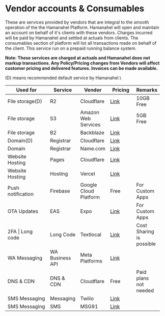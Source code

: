 # Vendor accounts & Consumables

These are services provided by vendors that are integral to the smooth operation of the the Hamanahel Platform. Hamanahel will open and maintain an account on behalf of it's clients with these vendors. Charges incurred will be paid by Hamanahel and settled at actuals from clients. The consumables section of platform will list all transactions made on behalf of the client. This service run on a prepaid running balance system.

**Note: These services are charged at actuals and Hamanahel does not markup transactions. Any Policy/Pricing changes from Vendors will affect  customer pricing and delivered features. Invoices can be made available.**

(D) means recommended default service by Hamanahel.\


<table><thead><tr><th width="199">Used for</th><th>Service</th><th>Vendor</th><th width="97">Pricing</th><th>Remarks</th></tr></thead><tbody><tr><td>File storage(D)</td><td>R2</td><td>Cloudflare</td><td><a href="https://developers.cloudflare.com/r2/pricing/">Link</a></td><td>10GB Free </td></tr><tr><td>File storage</td><td>S3</td><td>Amazon Web Services</td><td><a href="https://aws.amazon.com/s3/pricing/">Link</a></td><td>5GB Free</td></tr><tr><td>File storage</td><td>B2</td><td>Backblaze</td><td><a href="https://www.backblaze.com/cloud-storage/pricing">Link</a></td><td></td></tr><tr><td>Domain(D)</td><td>Registrar</td><td>Cloudflare</td><td><a href="https://www.cloudflare.com/products/registrar/">Link</a></td><td></td></tr><tr><td>Domain</td><td>Registrar</td><td>Name.com</td><td><a href="https://www.name.com/pricing">Link</a></td><td></td></tr><tr><td>Website Hosting</td><td>Pages</td><td>Cloudflare</td><td><a href="https://www.cloudflare.com/plans/developer-platform/">Link</a></td><td></td></tr><tr><td>Website Hosting</td><td>Hosting</td><td>Vercel</td><td><a href="https://vercel.com/pricing">Link</a></td><td></td></tr><tr><td>Push notification</td><td>Firebase</td><td>Google Cloud Platform</td><td>Free</td><td>For Custom Apps</td></tr><tr><td>OTA Updates</td><td>EAS</td><td>Expo</td><td><a href="https://expo.dev/pricing">Link</a></td><td>For Custom Apps</td></tr><tr><td>2FA | Long code</td><td>Long Code</td><td>Textlocal</td><td><a href="https://www.textlocal.in/bulk-sms-pricing-india/">Link</a></td><td>Cost Sharing is possible</td></tr><tr><td>WA Messaging</td><td>WA Business API</td><td>Meta Platforms</td><td><a href="https://business.whatsapp.com/products/platform-pricing">Link</a></td><td></td></tr><tr><td>DNS &#x26; CDN</td><td>DNS &#x26; CDN</td><td>Cloudflare</td><td>Free</td><td>Paid plans not needed</td></tr><tr><td>SMS Messaging</td><td>Messaging</td><td>Twilio</td><td><a href="https://www.twilio.com/en-us/sms/pricing">Link</a></td><td></td></tr><tr><td>SMS Messaging</td><td>SMS</td><td>MSG91</td><td><a href="https://msg91.com/pricing/sms">Link</a></td><td></td></tr></tbody></table>

